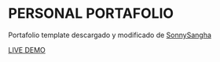 # PERSONAL PORTAFOLIO

Portafolio template descargado y modificado de [SonnySangha](https://github.com/sonnysangha/Resume-Portfolio-Starter-pack)

[LIVE DEMO](https://portafolio-limo.web.app/)
